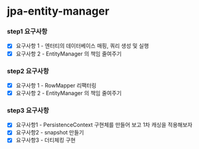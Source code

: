 # jpa-entity-manager

### step1 요구사항
- [x] 요구사항 1 - 엔터티의 데이터베이스 매핑, 쿼리 생성 및 실행
- [x] 요구사항 2 - EntityManager 의 책임 줄여주기

### step2 요구사항
- [x] 요구사항 1 - RowMapper 리팩터링
- [x] 요구사항 2 - EntityManager 의 책임 줄여주기

### step3 요구사항
- [x] 요구사항1 - PersistenceContext 구현체를 만들어 보고 1차 캐싱을 적용해보자
- [x] 요구사항2 - snapshot 만들기
- [x] 요구사항3 - 더티체킹 구현